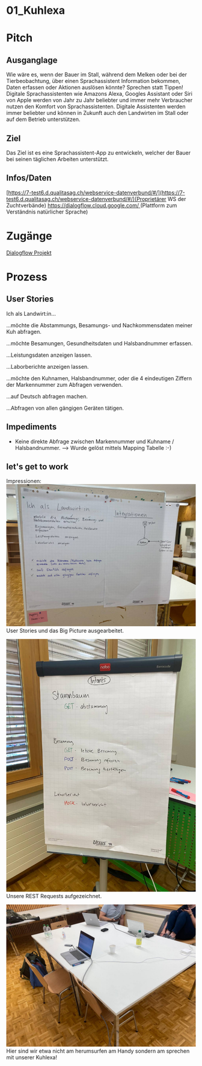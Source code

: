 # 01_Kuhlexa
# Pitch

## Ausganglage
Wie wäre es, wenn der Bauer im Stall, während dem Melken oder bei der Tierbeobachtung, über einen Sprachassistent Information bekommen, Daten erfassen oder Aktionen auslösen könnte? Sprechen statt Tippen! Digitale Sprachassistenten wie Amazons Alexa, Googles Assistant oder Siri von Apple werden von Jahr zu Jahr beliebter und immer mehr Verbraucher nutzen den Komfort von Sprachassistenten. Digitale Assistenten werden immer beliebter und können in Zukunft auch den Landwirten im Stall oder auf dem Betrieb unterstützen.

## Ziel
Das Ziel ist es eine Sprachassistent-App zu entwickeln, welcher der Bauer bei seinen täglichen Arbeiten unterstützt.

## Infos/Daten
[https://7-test6.d.qualitasag.ch/webservice-datenverbund/#/](https://7-test6.d.qualitasag.ch/webservice-datenverbund/#/)(Proprietärer WS der Zuchtverbände)
[https://dialogflow.cloud.google.com/ ](https://dialogflow.cloud.google.com/ )(Plattform zum Verständnis natürlicher Sprache)

# Zugänge
[Dialogflow Projekt](https://dialogflow.cloud.google.com/#/editAgent/kuhlexa-oxnr/)

# Prozess
## User Stories
Ich als Landwirt:in...

...möchte die Abstammungs, Besamungs- und Nachkommensdaten meiner Kuh abfragen.

...möchte Besamungen, Gesundheitsdaten und Halsbandnummer erfassen.

...Leistungsdaten anzeigen lassen.

...Laborberichte anzeigen lassen.

...möchte den Kuhnamen, Halsbandnummer, oder die 4 eindeutigen Ziffern der Markennummer zum Abfragen verwenden.

...auf Deutsch abfragen machen.

...Abfragen von allen gängigen Geräten tätigen.

## Impediments

* Keine direkte Abfrage zwischen Markennummer und Kuhname / Halsbandnummer.
--> Wurde gelöst mittels Mapping Tabelle :-)

## let's get to work
Impressionen:
![](pics/p1.jpg)
User Stories und das Big Picture ausgearbeitet.

![](pics/p2.jpg)
Unsere REST Requests aufgezeichnet.

![](pics/p3.jpg)
Hier sind wir etwa nicht am herumsurfen am Handy sondern am sprechen mit unserer Kuhlexa!